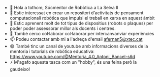 - 👋 Hola a tothom, Sócmentor de Robòtica a La Selva II
- 👀 Estic interessat en crear un repositori d'activitats de pensament computacionali robòtica que impulsi el treball en xarxa en aquest àmbit
- 🌱 Estic aprenent molt de tot tipus de dispositius  (robots o plaques) per poder poder assessorar millor als docents i centres.
- 💞️ També cerco col·laborar col·laborar per intercanvanviar experiències
- 📫 Podeu contactar amb mi a l'adreça d'email afernan5@xtec.cat
- 😄 També tinc un canal de youtube amb informacions diverses de la mentoria i tutorials de robòtica educativa: https://www.youtube.com/@Mentoria_4.0_Antoni_Bancel-s6d
- ⚡ M'agafo aquesta tasca com un "hobby", és una feina però la gaudeixo!

<!---
AntoniBancells-Mentor-Robotica/AntoniBancells-Mentor-Robotica is a ✨ special ✨ repository because its `README.md` (this file) appears on your GitHub profile.
You can click the Preview link to take a look at your changes.
--->
